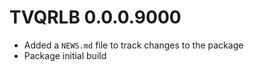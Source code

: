 # TVQRLB 0.0.0.9000

* Added a `NEWS.md` file to track changes to the package
* Package initial build
